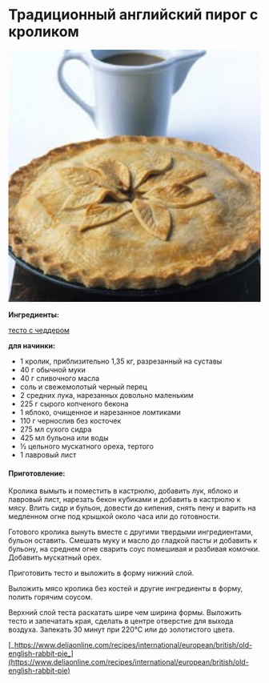 # Традиционный английский пирог с кроликом

![](../../pics/rabbit-pie01-24711.jpg)

**Ингредиенты:**

[тесто с чеддером](https://mars9n9.gitbooks.io/recipes-book/content/cheddar-crusted-apple-pie.html)

 **для начинки:**

* 1 кролик, приблизительно 1,35 кг, разрезанный на суставы
* 40 г обычной муки
* 40 г сливочного масла
* соль и свежемолотый черный перец
* 2 средних лука, нарезанных довольно маленьким
* 225 г сырого копченого бекона
* 1 яблоко, очищенное и нарезанное ломтиками
* 110 г чернослив без косточек
* 275 мл сухого сидра
* 425 мл бульона или воды
* ½ цельного мускатного ореха, тертого
* 1 лавровый лист

#### Приготовление:

Кролика вымыть и поместить в кастрюлю, добавить лук, яблоко и лавровый лист, нарезать бекон кубиками и добавить в кастрюлю к мясу. Влить сидр и бульон, довести до кипения, снять пену и варить на медленном огне под крышкой около часа или до готовности.

Готового кролика вынуть вместе с другими твердыми ингредиентами, бульон оставить. Смешать муку и масло до гладкой пасты и добавить к бульону, на среднем огне сварить соус помешивая и разбивая комочки. Добавить мускатный орех.

Приготовить тесто и выложить в форму нижний слой.

Выложить мясо кролика без костей и другие ингредиенты в форму, полить горячим соусом.

Верхний слой теста раскатать шире чем ширина формы. Выложить тесто и запечатать края, сделать в центре отверстие для выхода воздуха. Запекать 30 минут при 220°C или до золотистого цвета.

[_https://www.deliaonline.com/recipes/international/european/british/old-english-rabbit-pie_](https://www.deliaonline.com/recipes/international/european/british/old-english-rabbit-pie)

